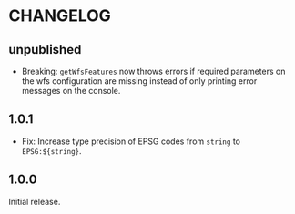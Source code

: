 # CHANGELOG

## unpublished

- Breaking: `getWfsFeatures` now throws errors if required parameters on the wfs configuration are missing instead of only printing error messages on the console.

## 1.0.1

- Fix: Increase type precision of EPSG codes from `string` to `EPSG:${string}`.

## 1.0.0

Initial release.
